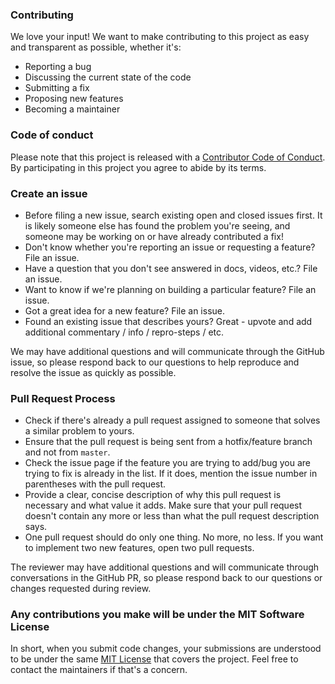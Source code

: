 ### Contributing
We love your input! We want to make contributing to this project as easy and transparent as possible, whether it's:

- Reporting a bug
- Discussing the current state of the code
- Submitting a fix
- Proposing new features
- Becoming a maintainer

### Code of conduct

Please note that this project is released with a [Contributor Code of Conduct](https://github.com/RiteshPuvvada/Virtue-Wheel/blob/main/.github/CODE_OF_CONDUCT.md). By participating in this project you agree to abide by its terms.

 ### Create an issue
 - Before filing a new issue, search existing open and closed issues first. It is  likely someone else has found the problem you're seeing, and someone may be working on or have already contributed a fix!
 - Don't know whether you're reporting an issue or requesting a feature? File an issue.
 - Have a question that you don't see answered in docs, videos, etc.? File an issue.
 - Want to know if we're planning on building a particular feature? File an issue.
 - Got a great idea for a new feature? File an issue.
 - Found an existing issue that describes yours? Great - upvote and add additional commentary / info / repro-steps / etc.
 
We may have additional questions and will communicate through the GitHub issue, so please respond back to our questions to help reproduce and resolve the issue as quickly as possible.

### Pull Request Process

 -  Check if there's already a pull request assigned to someone that solves a similar problem to yours.
 - Ensure that the pull request is being sent from a hotfix/feature branch and not from `master`.
 - Check the issue page if the feature you are trying to add/bug you are trying to fix is already in the list. If it does, mention the issue number in parentheses with the pull request.
 - Provide a clear, concise description of why this pull request is necessary and what value it adds. Make sure that your pull request doesn't contain any more or less than what the pull request description says.
 - One pull request should do only one thing. No more, no less. If you want to implement two new features, open two pull requests.
   
The reviewer may have additional questions and will communicate through conversations in the GitHub PR, so please respond back to our questions or changes requested during review.
 
### Any contributions you make will be under the MIT Software License
In short, when you submit code changes, your submissions are understood to be under the same [MIT License](https://github.com/RiteshPuvvada/Real-Time-Chat-Supabase-NextJs/blob/main/LICENSE) that covers the project. Feel free to contact the maintainers if that's a concern.
